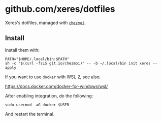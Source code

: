 # github.com/xeres/dotfiles

Xeres's dotfiles, managed with [`chezmoi`](https://github.com/twpayne/chezmoi).

## Install

Install them with:

```shell
PATH="$HOME/.local/bin:$PATH"
sh -c "$(curl -fsLS git.io/chezmoi)" -- -b ~/.local/bin init xeres --apply
```

If you want to use `docker` with WSL 2, see also.

https://docs.docker.com/docker-for-windows/wsl/

After enabling integration, do the following:

```shell
sudo usermod -aG docker $USER
```

And restart the terminal.
